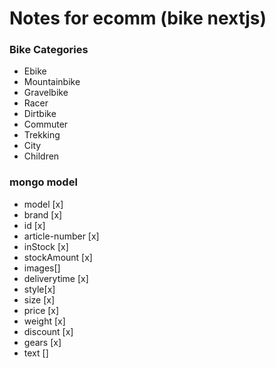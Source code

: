 # Notes for ecomm (bike nextjs)

### Bike Categories

- Ebike
- Mountainbike
- Gravelbike
- Racer
- Dirtbike
- Commuter
- Trekking
- City
- Children

### mongo model

- model [x]
- brand [x]
- id [x]
- article-number [x]
- inStock [x]
- stockAmount [x]
- images[]
- deliverytime [x]
- style[x]
- size [x]
- price [x]
- weight [x]
- discount [x]
- gears [x]
- text []
